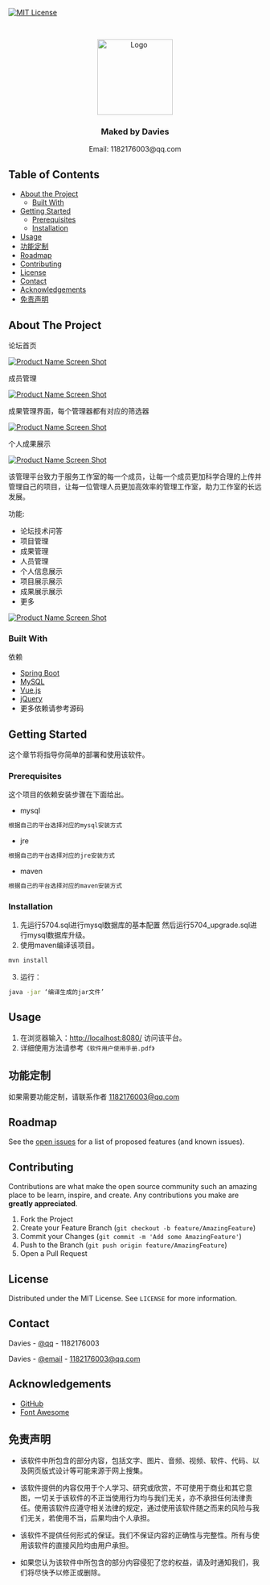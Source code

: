 
[![MIT License][license-shield]][license-url]



<br />
<p align="center">
  <a href="https://github.com/DaviesGit">
    <img src="readme_images/Ideal_Logo_Davies.ico" alt="Logo" width="150">
  </a>

  <h3 align="center">Maked by Davies</h3>

  <p align="center">
    Email: 1182176003@qq.com
<!--     <br />
    <a href="https://github.com/DaviesGit"><strong>Explore the docs »</strong></a>
    <br />
    <br />
    <a href="javascript:void(0)">View Demo</a>
    ·
    <a href="javascript:void(0)">Report Bug</a>
    ·
    <a href="javascript:void(0)">Request Feature</a> -->
  </p>
</p>



<!-- TABLE OF CONTENTS -->
## Table of Contents

* [About the Project](#about-the-project)
  * [Built With](#built-with)
* [Getting Started](#getting-started)
  * [Prerequisites](#prerequisites)
  * [Installation](#installation)
* [Usage](#usage)
* [功能定制](#功能定制)
* [Roadmap](#roadmap)
* [Contributing](#contributing)
* [License](#license)
* [Contact](#contact)
* [Acknowledgements](#acknowledgements)
* [免责声明](#免责声明)

<!-- ABOUT THE PROJECT -->

## About The Project

论坛首页

[![Product Name Screen Shot][product-screenshot0]](https://github.com/DaviesGit)

成员管理

[![Product Name Screen Shot][product-screenshot1]](https://github.com/DaviesGit)

成果管理界面，每个管理器都有对应的筛选器

[![Product Name Screen Shot][product-screenshot2]](https://github.com/DaviesGit)

个人成果展示

[![Product Name Screen Shot][product-screenshot10]](https://github.com/DaviesGit)

该管理平台致力于服务工作室的每一个成员，让每一个成员更加科学合理的上传并管理自己的项目，让每一位管理人员更加高效率的管理工作室，助力工作室的长远发展。

功能:
* 论坛技术问答
* 项目管理
* 成果管理
* 人员管理
* 个人信息展示
* 项目展示展示
* 成果展示展示
* 更多

[![Product Name Screen Shot][product-screenshot3]](https://github.com/DaviesGit)


### Built With
依赖
* [Spring Boot](https://spring.io/)
* [MySQL](https://www.mysql.com/)
* [Vue.js](https://vuejs.org/)
* [jQuery](https://jquery.com/)
* 更多依赖请参考源码


<!-- GETTING STARTED -->
## Getting Started

这个章节将指导你简单的部署和使用该软件。

### Prerequisites

这个项目的依赖安装步骤在下面给出。
* mysql
```sh
根据自己的平台选择对应的mysql安装方式
```
* jre
```sh
根据自己的平台选择对应的jre安装方式
```
* maven
```sh
根据自己的平台选择对应的maven安装方式
```

### Installation

1. 先运行5704.sql进行mysql数据库的基本配置 然后运行5704_upgrade.sql进行mysql数据库升级。
2. 使用maven编译该项目。
```sh
mvn install
```
3. 运行：
```sh
java -jar ‘编译生成的jar文件’
```


<!-- USAGE EXAMPLES -->
## Usage

1. 在浏览器输入：[http://localhost:8080/](http://localhost:8080/) 访问该平台。
2. 详细使用方法请参考`《软件用户使用手册.pdf》`


## 功能定制

如果需要功能定制，请联系作者 [1182176003@qq.com](1182176003@qq.com)


<!-- ROADMAP -->
## Roadmap

See the [open issues](https://example.com) for a list of proposed features (and known issues).



<!-- CONTRIBUTING -->
## Contributing

Contributions are what make the open source community such an amazing place to be learn, inspire, and create. Any contributions you make are **greatly appreciated**.

1. Fork the Project
2. Create your Feature Branch (`git checkout -b feature/AmazingFeature`)
3. Commit your Changes (`git commit -m 'Add some AmazingFeature'`)
4. Push to the Branch (`git push origin feature/AmazingFeature`)
5. Open a Pull Request



<!-- LICENSE -->
## License

Distributed under the MIT License. See `LICENSE` for more information.



<!-- CONTACT -->
## Contact

Davies - [@qq](1182176003) - 1182176003

Davies - [@email](1182176003@qq.com) - 1182176003@qq.com




<!-- ACKNOWLEDGEMENTS -->
## Acknowledgements
* [GitHub](https://github.com/)
* [Font Awesome](https://fontawesome.com)



## 免责声明
* 该软件中所包含的部分内容，包括文字、图片、音频、视频、软件、代码、以及网页版式设计等可能来源于网上搜集。

* 该软件提供的内容仅用于个人学习、研究或欣赏，不可使用于商业和其它意图，一切关于该软件的不正当使用行为均与我们无关，亦不承担任何法律责任。使用该软件应遵守相关法律的规定，通过使用该软件随之而来的风险与我们无关，若使用不当，后果均由个人承担。

* 该软件不提供任何形式的保证。我们不保证内容的正确性与完整性。所有与使用该软件的直接风险均由用户承担。

* 如果您认为该软件中所包含的部分内容侵犯了您的权益，请及时通知我们，我们将尽快予以修正或删除。


<!-- MARKDOWN LINKS & IMAGES -->
<!-- https://www.markdownguide.org/basic-syntax/#reference-style-links -->

[license-shield]: readme_images/MIT_license.svg
[license-url]: https://opensource.org/licenses/MIT

[product-screenshot]: readme_images/screenshot.png
[product-screenshot0]: readme_images/result00.jpg
[product-screenshot1]: readme_images/result01.jpg
[product-screenshot2]: readme_images/result02.jpg
[product-screenshot3]: readme_images/result03.jpg
[product-screenshot10]: readme_images/result10.jpg

